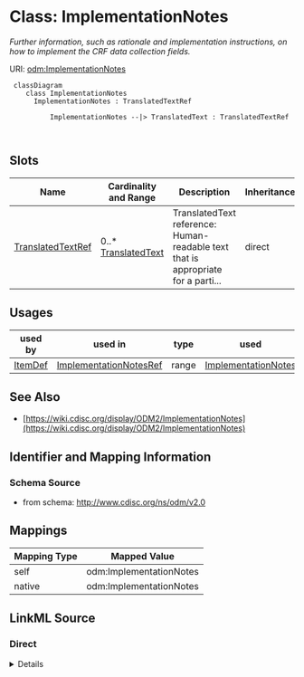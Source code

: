 # Class: ImplementationNotes


_Further information, such as rationale and implementation instructions, on how to implement the CRF data collection fields._





URI: [odm:ImplementationNotes](http://www.cdisc.org/ns/odm/v2.0/ImplementationNotes)



```mermaid
 classDiagram
    class ImplementationNotes
      ImplementationNotes : TranslatedTextRef
        
          ImplementationNotes --|> TranslatedText : TranslatedTextRef
        
      
```




<!-- no inheritance hierarchy -->


## Slots

| Name | Cardinality and Range | Description | Inheritance |
| ---  | --- | --- | --- |
| [TranslatedTextRef](TranslatedTextRef.md) | 0..* <br/> [TranslatedText](TranslatedText.md) | TranslatedText reference: Human-readable text that is appropriate for a parti... | direct |





## Usages

| used by | used in | type | used |
| ---  | --- | --- | --- |
| [ItemDef](ItemDef.md) | [ImplementationNotesRef](ImplementationNotesRef.md) | range | [ImplementationNotes](ImplementationNotes.md) |






## See Also

* [https://wiki.cdisc.org/display/ODM2/ImplementationNotes](https://wiki.cdisc.org/display/ODM2/ImplementationNotes)

## Identifier and Mapping Information







### Schema Source


* from schema: http://www.cdisc.org/ns/odm/v2.0





## Mappings

| Mapping Type | Mapped Value |
| ---  | ---  |
| self | odm:ImplementationNotes |
| native | odm:ImplementationNotes |





## LinkML Source

<!-- TODO: investigate https://stackoverflow.com/questions/37606292/how-to-create-tabbed-code-blocks-in-mkdocs-or-sphinx -->

### Direct

<details>
```yaml
name: ImplementationNotes
description: Further information, such as rationale and implementation instructions,
  on how to implement the CRF data collection fields.
from_schema: http://www.cdisc.org/ns/odm/v2.0
see_also:
- https://wiki.cdisc.org/display/ODM2/ImplementationNotes
slots:
- TranslatedTextRef
slot_usage:
  TranslatedTextRef:
    name: TranslatedTextRef
    multivalued: true
    domain_of:
    - Description
    - Question
    - Definition
    - Prompt
    - CRFCompletionInstructions
    - ImplementationNotes
    - CDISCNotes
    - ErrorMessage
    - Decode
    - Comment
    range: TranslatedText
    inlined: true
    inlined_as_list: true
class_uri: odm:ImplementationNotes

```
</details>

### Induced

<details>
```yaml
name: ImplementationNotes
description: Further information, such as rationale and implementation instructions,
  on how to implement the CRF data collection fields.
from_schema: http://www.cdisc.org/ns/odm/v2.0
see_also:
- https://wiki.cdisc.org/display/ODM2/ImplementationNotes
slot_usage:
  TranslatedTextRef:
    name: TranslatedTextRef
    multivalued: true
    domain_of:
    - Description
    - Question
    - Definition
    - Prompt
    - CRFCompletionInstructions
    - ImplementationNotes
    - CDISCNotes
    - ErrorMessage
    - Decode
    - Comment
    range: TranslatedText
    inlined: true
    inlined_as_list: true
attributes:
  TranslatedTextRef:
    name: TranslatedTextRef
    description: 'TranslatedText reference: Human-readable text that is appropriate
      for a particular language. TranslatedText elements typically occur in a series,
      presenting a set of alternative textual renditions for different languages and
      types.'
    from_schema: http://www.cdisc.org/ns/odm/v2.0
    rank: 1000
    multivalued: true
    identifier: false
    alias: TranslatedTextRef
    owner: ImplementationNotes
    domain_of:
    - Description
    - Question
    - Definition
    - Prompt
    - CRFCompletionInstructions
    - ImplementationNotes
    - CDISCNotes
    - ErrorMessage
    - Decode
    - Comment
    range: TranslatedText
    inlined: true
    inlined_as_list: true
class_uri: odm:ImplementationNotes

```
</details>